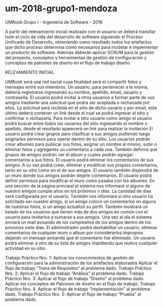 # um-2018-grupo1-mendoza
UMBook Grupo I - Ingenieria de Software - 2018

A partir del relevamiento inicial realizado con el usuario se deberá transitar todo el ciclo de vida del desarrollo de software siguiendo el Proceso Unificado de Desarrollo, obteniendo como resultado todos los artefactos que dicho proceso determina como necesarios para modelar e implementar un producto de software.
Además deberán aplicar SCRUM para la gestión del proyecto, conceptos y herramientas de gestión de configuración y  conceptos de patrones de diseño en el flujo de trabajo diseño.

RELEVAMIENTO INICIAL

UMBook será una red social cuya finalidad será el compartir fotos y mensajes entre sus miembros.
Un usuario, para pertenecer a la misma, debería registrarse ingresando su nombre, apellido, email, usuario y contraseña.
El usuario podrá invitar a otros usuarios a formar parte de sus amigos mediante una solicitud que podrá ser aceptada o rechazada por ellos. La solicitud será recibida en el sitio de dicho usuario y por email, este último deberá contener un link desde el cual se podrá ingresar al sitio y confirmar o rechazarla.
Para invitar a otro usuario como amigo el usuario podrá buscar entre todos los usuarios del sitio ingresando el nombre o apellido, desde el resultado aparecerá un link para realizar la invitación
El usuario podrá crear grupos para clasificar a sus amigos pudiendo luego asignarles permisos para operar dentro de su sitio.
Los usuarios podrán crear albumes para publicar sus fotos, asignar un nombre al mismo, subir o eliminar fotos y agregarles un comentario a cada una. También definirá que grupos de amigos podrán ver el album y cuales podrán agregar comentarios a sus fotos.
El usuario podrá eliminar los comentarios de sus amigos. A su vez podrá crear, eliminar y modificar sus propios comentarios, tanto en su sitio como en el de sus amigos.
El usuario también dispondrá de un muro donde sus amigos podrán dejarle comentarios. El usuario podrá definir permisos para modificar el muro como pasaba con los albumes.
En una sección de la página principal el sistema nos informará si alguno de nuestro amigos cumple años en los próximos n días. La cantidad de días será configurada por el usuario.
También nos informará si otro usuario ha solicitado ser nuestro amigo, si un amigo colocó un comentarios en alguna de nuestras fotos, si un amigo actualizó su perfil.
También mostrará un listado de los usuarios que tienen más de dos amigos en común con el usuario para  invitarlos a sumarse a sus amigos.
Una vez al día el sistema enviará un mail avisando de los cumpleaños de los amigos dentro de los próximos siete días.
El administrador podrá deshabilitar un usuario, eliminar comentarios de cualquier muro o album por considerarlos impropios dejando un mensaje avisando que el comentario fue eliminado.
Un usuario podrá eliminar a otro de su lista de amigos impidiendo que realice cualquier actividad en su sitio.


Trabajo Práctico Nro. 1:
Aplicar los conocimientos de gestión de configuración para la administración de los artefactos elaborados
Aplicar el flujo de trabajo “Toma de Requisitos” al problema dado.
Trabajo Práctico Nro. 2:
Aplicar el flujo de trabajo “Análisis” al problema dado. 
Trabajo Práctico Nro. 3:
Aplicar el flujo de trabajo “Diseño” al problema dado.
Aplicar los conceptos de Patrones de diseño en el flujo de trabajo.
Trabajo Práctico Nro. 4:
Aplicar el flujo de trabajo “Implementación” al problema dado. 
Trabajo Práctico Nro. 5:
Aplicar el flujo de trabajo “Prueba” al problema dado. 
